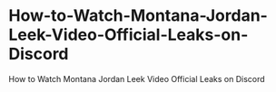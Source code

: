 # How-to-Watch-Montana-Jordan-Leek-Video-Official-Leaks-on-Discord
How to Watch Montana Jordan Leek Video Official Leaks on Discord
